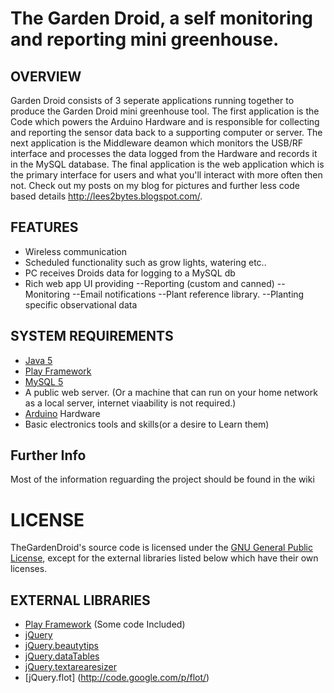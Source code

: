 # The Garden Droid, a self monitoring and reporting mini greenhouse.

## OVERVIEW
Garden Droid consists of 3 seperate applications running together to produce the Garden Droid mini greenhouse tool. The first application is the Code which powers the Arduino Hardware and is responsible for collecting and reporting the sensor data back to a supporting computer or server. The next application is the Middleware deamon which monitors the USB/RF interface and processes the data logged from the Hardware and records it in the MySQL database. The final application is the web application which is the primary interface for users and what you'll interact with more often then not. Check out my posts on my blog for pictures and further less code based details <http://lees2bytes.blogspot.com/>.

## FEATURES

- Wireless communication
- Scheduled functionality such as grow lights, watering etc..
- PC receives Droids data for logging to a MySQL db
- Rich web app UI providing
--Reporting (custom and canned)
--Monitoring
--Email notifications
--Plant reference library.
--Planting specific observational data

## SYSTEM REQUIREMENTS

- [Java 5](http://java.com) 
- [Play Framework](http://www.playframework.org)
- [MySQL 5](http://mysql.com/)
- A public web server. (Or a machine that can run on your home network as a local server, internet viaability is not required.)
- [Arduino](http://arduino.cc/) Hardware
- Basic electronics tools and skills(or a desire to Learn them)

## Further Info
Most of the information reguarding the project should be found in the wiki

# LICENSE

TheGardenDroid's source code is licensed under the
[GNU General Public License](http://www.gnu.org/licenses/gpl.html),
except for the  external libraries listed below which have their own licenses.

## EXTERNAL LIBRARIES

- [Play Framework](http://www.playframework.org) (Some code Included) 
- [jQuery](http://jquery.com/)
- [jQuery.beautytips](http://plugins.jquery.com/project/bt)
- [jQuery.dataTables](http://datatables.net/index)
- [jQuery.textarearesizer](http://plugins.jquery.com/project/TextAreaResizer)
- [jQuery.flot] (http://code.google.com/p/flot/)

